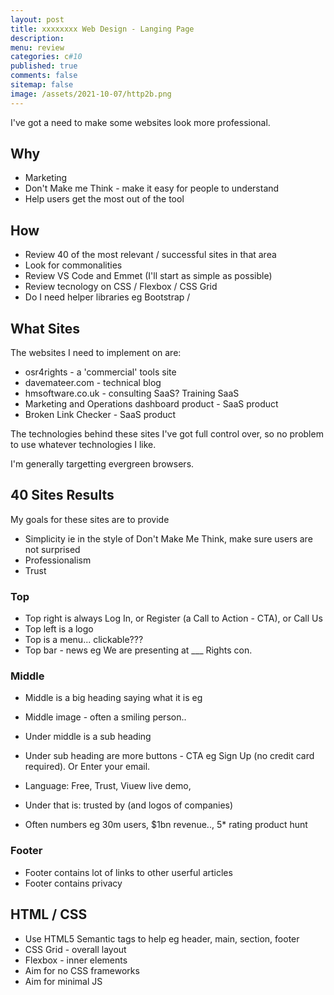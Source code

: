```yaml
---
layout: post
title: xxxxxxxx Web Design - Langing Page
description: 
menu: review
categories: c#10 
published: true 
comments: false     
sitemap: false
image: /assets/2021-10-07/http2b.png
---
```


<!-- ## Introduction. -->

<!-- [![alt text](/assets/2021-08-04/local.jpg "local")](/assets/2021-08-04/local.jpg) -->
<!-- [![alt text](/assets/2021-10-22/email-cover.jpg "email"){:width="800px"}](/assets/2021-10-22/email-cover.jpg) -->
<!-- [![alt text](/assets/2021-10-22/email-cover.jpg "Thanks to Solen Feyissa on unsplash - https://unsplash.com/@solenfeyissa")](https://unsplash.com/@solenfeyissa) -->

I've got a need to make some websites look more professional.

## Why

- Marketing
- Don't Make me Think - make it easy for people to understand
- Help users get the most out of the tool

## How

- Review 40 of the most relevant / successful sites in that area
- Look for commonalities
- Review VS Code and Emmet (I'll start as simple as possible)
- Review tecnology on CSS / Flexbox / CSS Grid
- Do I need helper libraries eg Bootstrap / 

## What Sites

The websites I need to implement on are:

- osr4rights - a 'commercial' tools site
- davemateer.com - technical blog
- hmsoftware.co.uk - consulting SaaS? Training SaaS
- Marketing and Operations dashboard product - SaaS product
- Broken Link Checker - SaaS product

The technologies behind these sites I've got full control over, so no problem to use whatever technologies I like.

I'm generally targetting evergreen browsers.

## 40 Sites Results

My goals for these sites are to provide

- Simplicity ie in the style of Don't Make Me Think, make sure users are not surprised 
- Professionalism
- Trust

### Top

- Top right is always Log In, or Register (a Call to Action - CTA), or Call Us
- Top left is a logo
- Top is a menu... clickable???
- Top bar - news eg We are presenting at ___ Rights con.

### Middle

- Middle is a big heading saying what it is eg 
- Middle image - often a smiling person..
- Under middle is a sub heading 
- Under sub heading are more buttons - CTA eg Sign Up (no credit card required). Or Enter your email.
- Language: Free, Trust, Viuew live demo,


- Under that is: trusted by (and logos of companies)
- Often numbers eg 30m users, $1bn revenue.., 5* rating product hunt

### Footer

- Footer contains lot of links to other userful articles
- Footer contains privacy


## HTML / CSS

- Use HTML5 Semantic tags to help eg header, main, section, footer
- CSS Grid - overall layout
- Flexbox - inner elements
- Aim for no CSS frameworks
- Aim for minimal JS

